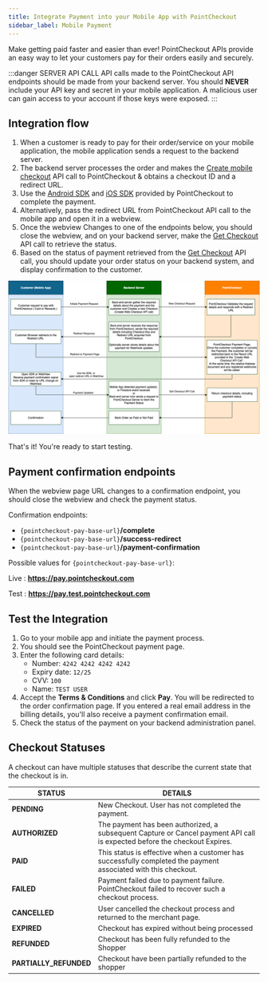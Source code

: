 ```yaml
---
title: Integrate Payment into your Mobile App with PointCheckout
sidebar_label: Mobile Payment
---
```


Make getting paid faster and easier than ever! PointCheckout APIs provide an easy way to let your customers pay for their orders easily and securely.

:::danger SERVER API CALL
API calls made to the PointCheckout API endpoints should be made from your backend server. You should **NEVER** include your API key and secret in your mobile application. A malicious user can gain access to your account if those keys were exposed.
:::

## Integration flow
 
1. When a customer is ready to pay for their order/service on your mobile application, the mobile application sends a request to the backend server.
2. The backend server processes the order and makes the [Create mobile checkout](/api/#operation/create-mobile-checkout) API call to PointCheckout & obtains a checkout ID and a redirect URL.
3. Use the [Android SDK](/docs/integrate/sdks/android) and [iOS SDK](/docs/integrate/sdks/ios) provided by PointCheckout to complete the payment.
4. Alternatively, pass the redirect URL from PointCheckout API call to the mobile app and open it in a webview.
5. Once the webview Changes to one of the endpoints below, you should close the webview, and on your backend server, make  the [Get Checkout](/api/#operation/get-checkout) API call to retrieve the status.
6. Based on the status of payment retrieved from the [Get Checkout](/api/#operation/get-checkout) API call, you should update your order status on your backend system, and display confirmation to the customer.

![Mobile integration flow](/img/docs/integrate/merchant-api/mobile-payment-flow.png)

That's it! You're ready to start testing.

## Payment confirmation endpoints

When the webview page URL changes to a confirmation endpoint, you should close the webview and check the payment status. 

Confirmation endpoints:

* `{pointcheckout-pay-base-url}`**/complete**
* `{pointcheckout-pay-base-url}`**/success-redirect**
* `{pointcheckout-pay-base-url}`**/payment-confirmation**

Possible values for `{pointcheckout-pay-base-url}`:

Live : **https://pay.pointcheckout.com**

Test : **https://pay.test.pointcheckout.com**


## Test the Integration

1. Go to your mobile app and initiate the payment process.
2. You should see the PointCheckout payment page.
3. Enter the following card details:
    * Number: `4242 4242 4242 4242`
    * Expiry date: `12/25`
    * CVV: `100`
    * Name: `TEST USER`
4. Accept the **Terms & Conditions** and click **Pay**. You will be redirected to the order confirmation page. If you entered a real email address in the billing details, you'll also receive a payment confirmation email.
5. Check the status of the payment on your backend administration panel.

## Checkout Statuses

A checkout can have multiple statuses that describe the current state that the checkout is in.

| STATUS                  | DETAILS |
|--                       |--|
| **PENDING**             | New Checkout. User has not completed the payment. |
| **AUTHORIZED**          | The payment has been authorized, a subsequent Capture or Cancel payment API call is expected before the checkout Expires. |
| **PAID**                | This status is effective when a customer has successfully completed the payment associated with this checkout. |
| **FAILED**              | Payment failed due to payment failure. PointCheckout failed to recover such a checkout process. |
| **CANCELLED**           | User cancelled the checkout process and returned to the merchant page. |
| **EXPIRED**             | Checkout has expired without being processed |
| **REFUNDED**            | Checkout has been fully refunded to the Shopper |
| **PARTIALLY_REFUNDED**  | Checkout have been partially refunded to the shopper |
